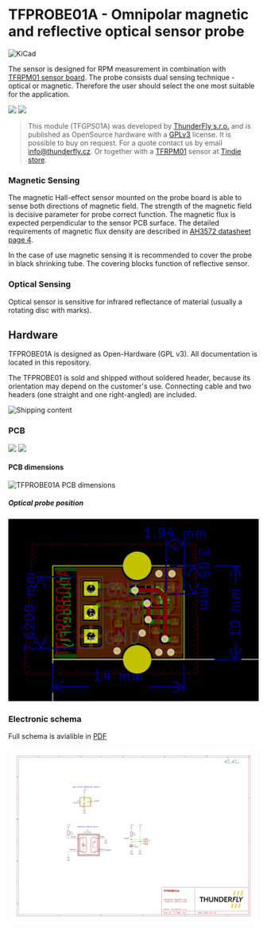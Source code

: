 # TFPROBE01A - Omnipolar magnetic and reflective optical sensor probe

![KiCad](https://github.com/ThunderFly-aerospace/TFPROBE01/workflows/KiCad/badge.svg)

The sensor is designed for RPM measurement in combination with [TFRPM01 sensor board](https://github.com/ThunderFly-aerospace/TFRPM01). The probe consists dual sensing technique - optical or magnetic. Therefore the user should select the one most suitable for the application.

<p float="center">
<img src="/doc/img/TFPROBE01A_connector.jpg" width="48%" />
<img src="/doc/img/TFPROBE01A_sensors.jpg" width="48%" />
</p>

> This module (TFGPS01A) was developed by [ThunderFly s.r.o.](https://www.thunderfly.cz) and is published as OpenSource hardware with a [GPLv3](LICENSE) license. It is possible to buy on request. For a quote contact us by email info@thunderfly.cz. Or together with a [TFRPM01](https://github.com/ThunderFly-aerospace/TFRPM01) sensor at [Tindie store](https://www.tindie.com/products/thunderfly/tfrpm01-drone-rpm-tachometer-sensor/).


### Magnetic Sensing

The magnetic Hall-effect sensor mounted on the probe board is able to sense both directions of magnetic field. The strength of the magnetic field is decisive parameter for probe correct function. The magnetic flux is expected perpendicular to the sensor PCB surface. The detailed requirements of magnetic flux density are described in [AH3572 datasheet page 4](/doc/datasheets/AH3572-1483253.pdf).

In the case of use magnetic sensing it is recommended to cover the probe in black shrinking tube.  The covering blocks function of reflective sensor.

### Optical Sensing

Optical sensor is sensitive for infrared reflectance of material (usually a rotating disc with marks).

## Hardware
TFPROBE01A is designed as Open-Hardware (GPL v3). All documentation is located in this repository.

The TFPROBE01 is sold and shipped without soldered header, because its orientation may depend on the customer's use. Connecting cable and two headers (one straight and one right-angled) are included.

![Shipping content](/doc/img/TFPROBE01A_shipping_content.jpg)

### PCB

<p float="center">
<img src="/doc/img/TFPROBE01A_top_big.png" width="48%" />
<img src="/doc/img/TFPROBE01A_bot_big.png" width="48%" />
</p>

#### PCB dimensions

![TFPROBE01A PCB dimensions](doc/img/TFPROBE01A_dimensions.png)


##### Optical probe position

![TFPROBE01A optical probe position](doc/img/optical_sensor_position.png)

### Electronic schema

Full schema is avialible in [PDF](/doc/gen/TFPROBE01A-schematic.pdf)

[![schema](/doc/gen/TFPROBE01A-schematic.svg)](/doc/gen/TFPROBE01A-schematic.pdf)
